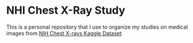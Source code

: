 # NHI Chest X-Ray Study

This is a personal repository that I use to organize my studies on medical images from [NIH Chest X-rays Kaggle Dataset](https://www.kaggle.com/datasets/nih-chest-xrays/data) 
